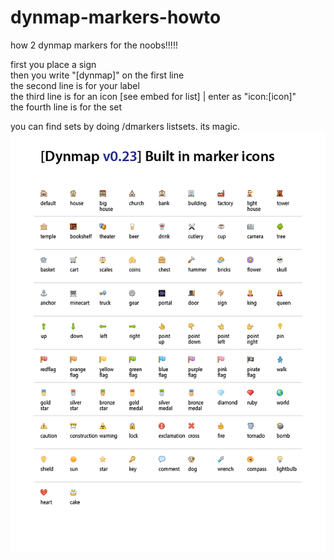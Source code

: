 # dynmap-markers-howto

how 2 dynmap markers for the noobs!!!!!  

first you place a sign <br/>
then you write "[dynmap]" on the first line<br/>
the second line is for your label<br/>
the third line is for an icon [see embed for list] | enter as "icon:[icon]"<br/>
the fourth line is for the set<br/>

you can find sets by doing /dmarkers listsets. its magic. <br/>
![Screenshot](/images/icons.webp)
